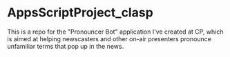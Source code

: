 # AppsScriptProject_clasp

This is a repo for the "Pronouncer Bot" application I've created at CP, which is aimed at helping newscasters and other on-air presenters pronounce unfamiliar terms that pop up in the news.
